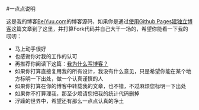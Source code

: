 #一点点说明

这是我的博客[BeiYuu.com](http://beiyuu.com)的博客源码，如果你是通过[使用Github Pages建独立博客](http://beiyuu.com/github-pages/)这篇文章到了这里，并打算Fork代码并自己大干一场的，希望你能看一下我的唠叨：

* 马上动手很好
* 也感谢你对我的工作的认可
* 再推荐你阅读下这篇：[我为什么写博客？](http://beiyuu.com/why-blog/)
* 如果你打算直接复用我的所有设计，我没有什么意见，只是希望你能在某个地方标明一下出处，做一个认真谨慎的人
* 如果你打算在你的博客中转载我的文章，也不错，不过麻烦您标明一下出处
* 如果你不打算理我，那至少烦请您把我的统计代码删掉
* 浮躁的世界中，希望还有那么一点点认真的净土
